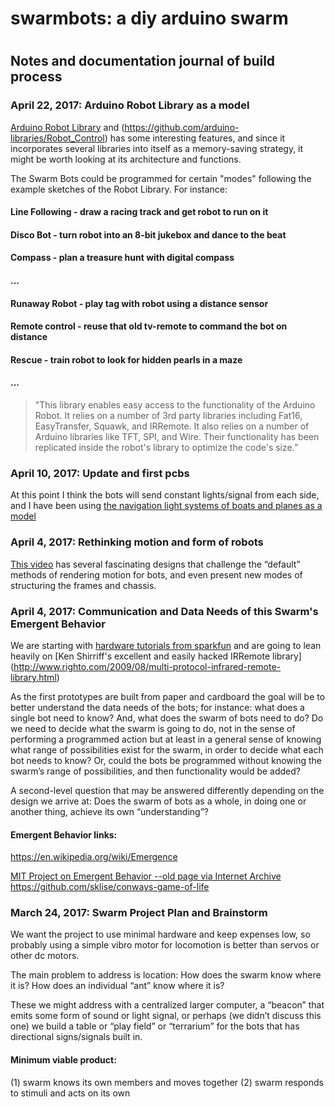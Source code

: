 # swarmbots: a diy arduino swarm

#
#
#

## Notes and documentation journal of build process
### April 22, 2017: Arduino Robot Library as a model
[Arduino Robot Library](https://www.arduino.cc/en/Reference/RobotLibrary) and
(https://github.com/arduino-libraries/Robot_Control) has some interesting features, and since it incorporates several libraries into itself as a memory-saving strategy, it might be worth looking at its architecture and functions.  

The Swarm Bots could be programmed for certain "modes" following the example sketches of the Robot Library.  For instance: 
#### Line Following - draw a racing track and get robot to run on it
#### Disco Bot - turn robot into an 8-bit jukebox and dance to the beat
#### Compass - plan a treasure hunt with digital compass
#### ...
#### Runaway Robot - play tag with robot using a distance sensor
#### Remote control - reuse that old tv-remote to command the bot on distance
#### Rescue - train robot to look for hidden pearls in a maze
#### ...
> "This library enables easy access to the functionality of the Arduino Robot. It relies on a number of 3rd party libraries 
> including Fat16, EasyTransfer, Squawk, and IRRemote. It also relies on a number of Arduino libraries like TFT, SPI, and Wire. 
> Their functionality has been replicated inside the robot's library to optimize the code's size.”


### April 10, 2017: Update and first pcbs
At this point I think the bots will send constant lights/signal from each side, and I have been using [the navigation light systems of boats and planes as a model](https://en.wikipedia.org/wiki/Navigation_light)

### April 4, 2017: Rethinking motion and form of robots
[This video](https://vimeo.com/173159398) has several fascinating designs that challenge the “default” methods of rendering motion for bots, and even present new modes of structuring the frames and chassis.

### April 4, 2017: Communication and Data Needs of this Swarm's Emergent Behavior 
We are starting with [hardware tutorials from sparkfun](https://learn.sparkfun.com/tutorials/ir-control-kit-hookup-guide) and are going to lean heavily on [Ken Shirriff's excellent and easily hacked IRRemote library]
(http://www.righto.com/2009/08/multi-protocol-infrared-remote-library.html)

As the first prototypes are built from paper and cardboard the goal will be to better understand the data needs of the bots; for instance: what does a single bot need to know?  And, what does the swarm of bots need to do?  Do we need to decide what the swarm is going to do, not in the sense of performing a programmed action but at least in a general sense of knowing what range of possibilities exist for the swarm, in order to decide what each bot needs to know?  Or, could the bots be programmed without knowing the swarm’s range of possibilities, and then functionality would be added? 

A second-level question that may be answered differently depending on the design we arrive at:  Does the swarm of bots as a whole, in doing one or another thing, achieve its own “understanding”?   

#### Emergent Behavior links: 
https://en.wikipedia.org/wiki/Emergence

[MIT Project on Emergent Behavior --old page via Internet Archive](https://tinyurl.com/contents-emergence)
https://github.com/sklise/conways-game-of-life


### March 24, 2017: Swarm Project Plan and Brainstorm
We want the project to use minimal hardware and keep expenses low, so probably using a simple vibro motor for locomotion is better than servos or other dc motors.

The main problem to address is location:
How does the swarm know where it is? 
How does an individual “ant” know where it is? 

These we might address with a centralized larger computer, a “beacon” that emits some form of sound or light signal, or perhaps (we didn’t discuss this one) we build a table or “play field” or “terrarium” for the bots that has directional signs/signals built in.  

#### Minimum viable product: 
(1) swarm knows its own members and moves together 
(2) swarm responds to stimuli and acts on its own
